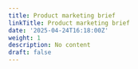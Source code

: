 ```yaml
---
title: Product marketing brief
linkTitle: Product marketing brief
date: '2025-04-24T16:18:00Z'
weight: 1
description: No content
draft: false
---
```



